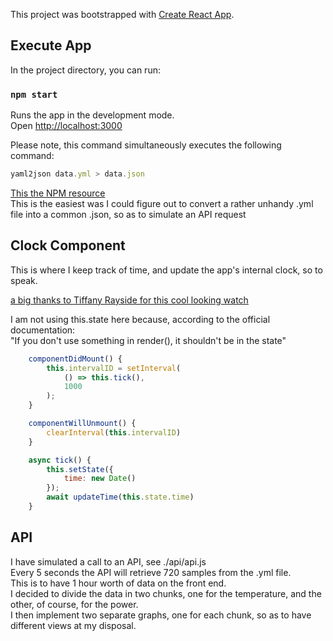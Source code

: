 This project was bootstrapped with [Create React App](https://github.com/facebook/create-react-app).

## Execute App

In the project directory, you can run:

### `npm start`

Runs the app in the development mode.<br />
Open [http://localhost:3000](http://localhost:3000)<br />

Please note, this command simultaneously executes the following command: <br />
```javascript
yaml2json data.yml > data.json
```
[This the NPM resource](https://github.com/jeremyfa/yaml.js) <br />
This is the easiest was I could figure out to convert a rather unhandy .yml file into a common .json, so as to simulate an API request


## Clock Component

This is where I keep track of time, and update the app's internal clock, so to speak. 

[a big thanks to Tiffany Rayside for this cool looking watch](https://codepen.io/tmrDevelops/pen/VYKyge/?editors=0010)

I am not using this.state here because, according to the official documentation:<br />
"If you don't use something in render(), it shouldn't be in the state"

```javascript
    componentDidMount() {
        this.intervalID = setInterval(
            () => this.tick(),
            1000
        );
    }

    componentWillUnmount() {
        clearInterval(this.intervalID)
    }

    async tick() {
        this.setState({
            time: new Date()
        });
        await updateTime(this.state.time)
    }
```
## API 

I have simulated a call to an API, see ./api/api.js<br />
Every 5 seconds the API will retrieve 720 samples from the .yml file.<br />
This is to have 1 hour worth of data on the front end.<br />
I decided to divide the data in two chunks, one for the temperature, and the other, of course, for the power. <br />
I then implement two separate graphs, one for each chunk, so as to have different views at my disposal.<br />